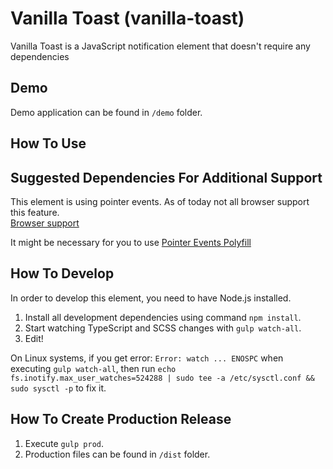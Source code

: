 # Vanilla Toast (vanilla-toast)
Vanilla Toast is a JavaScript notification element that doesn't require any dependencies

## Demo
Demo application can be found in `/demo` folder.

## How To Use

## Suggested Dependencies For Additional Support
This element is using pointer events. As of today not all browser support this feature.  
[Browser support](http://caniuse.com/#search=pointer%20events)  
  
It might be necessary for you to use [Pointer Events Polyfill](https://github.com/jquery/PEP)  

## How To Develop
In order to develop this element, you need to have Node.js installed.  

1. Install all development dependencies using command `npm install`.
2. Start watching TypeScript and SCSS changes with `gulp watch-all`.
3. Edit!  

On Linux systems, if you get error: `Error: watch ... ENOSPC` when executing `gulp watch-all`, then run `echo fs.inotify.max_user_watches=524288 | sudo tee -a /etc/sysctl.conf && sudo sysctl -p` to fix it.

## How To Create Production Release
1. Execute `gulp prod`.
2. Production files can be found in `/dist` folder.

